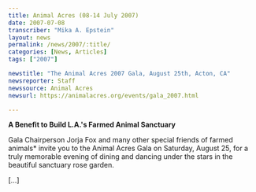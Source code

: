 ```yaml
---
title: Animal Acres (08-14 July 2007)
date: 2007-07-08
transcriber: "Mika A. Epstein"
layout: news
permalink: /news/2007/:title/
categories: [News, Articles]
tags: ["2007"]

newstitle: "The Animal Acres 2007 Gala, August 25th, Acton, CA"
newsreporter: Staff
newssource: Animal Acres
newsurl: https://animalacres.org/events/gala_2007.html

---
```


**A Benefit to Build L.A.'s Farmed Animal Sanctuary**

Gala Chairperson Jorja Fox and many other special friends of farmed animals* invite you to the Animal Acres Gala on Saturday, August 25, for a truly memorable evening of dining and dancing under the stars in the beautiful sanctuary rose garden.

[...]
